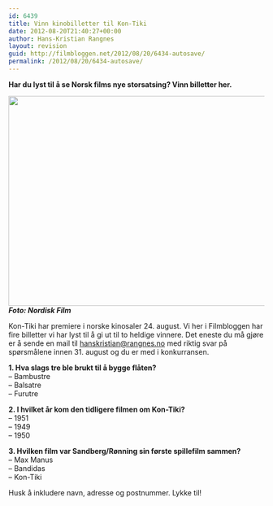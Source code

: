 ```yaml
---
id: 6439
title: Vinn kinobilletter til Kon-Tiki
date: 2012-08-20T21:40:27+00:00
author: Hans-Kristian Rangnes
layout: revision
guid: http://filmbloggen.net/2012/08/20/6434-autosave/
permalink: /2012/08/20/6434-autosave/
---
```

**Har du lyst til å se Norsk films nye storsatsing? Vinn billetter her.**<!--more-->

  
<a href="http://filmbloggen.net/2012/08/20/vinn-kinobilletter-til-kon-tiki/kontiki/" rel="attachment wp-att-6435"><img class="alignnone size-large wp-image-6435" src="http://filmbloggen.net/wp-content/uploads//2012/08/kontiki-620x413.jpg" alt="" width="620" height="413" /></a>  
**_Foto: Nordisk Film_**

Kon-Tiki har premiere i norske kinosaler 24. august. Vi her i Filmbloggen har fire billetter vi har lyst til å gi ut til to heldige vinnere. Det eneste du må gjøre er å sende en mail til hanskristian@rangnes.no med riktig svar på spørsmålene innen 31. august og du er med i konkurransen.

**1. Hva slags tre ble brukt til å bygge flåten?**  
&#8211; Bambustre  
&#8211; Balsatre  
&#8211; Furutre

**2. I hvilket år kom den tidligere filmen om Kon-Tiki?**  
&#8211; 1951  
&#8211; 1949  
&#8211; 1950

**3. Hvilken film var Sandberg/Rønning sin første spillefilm sammen?**  
&#8211; Max Manus  
&#8211; Bandidas  
&#8211; Kon-Tiki

Husk å inkludere navn, adresse og postnummer. Lykke til!
